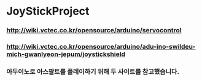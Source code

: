 # JoyStickProject
### http://wiki.vctec.co.kr/opensource/arduino/servocontrol
### http://wiki.vctec.co.kr/opensource/arduino/adu-ino-swildeu-mich-gwanlyeon-jepum/joystickshield
### 아두이노로 아스팔트를 플레이하기 위해 두 사이트를 참고했습니다.
